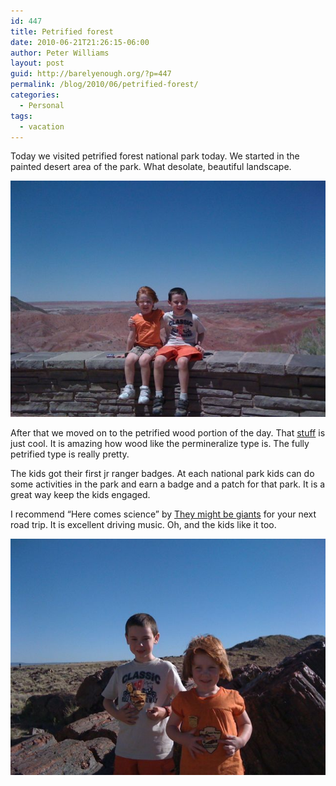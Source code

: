 ```yaml
---
id: 447
title: Petrified forest
date: 2010-06-21T21:26:15-06:00
author: Peter Williams
layout: post
guid: http://barelyenough.org/?p=447
permalink: /blog/2010/06/petrified-forest/
categories:
  - Personal
tags:
  - vacation
---
```

Today we visited petrified forest national park today. We started in the painted desert area of the park. What desolate, beautiful landscape.

[<img class='alignnone size-full' src='/wp-content/uploads/2010/06/l_1600_1200_691018B3-A3DD-4A2F-8A46-EBD3BEE2EE57.jpeg' alt='' />](/wp-content/uploads/2010/06/l_1600_1200_691018B3-A3DD-4A2F-8A46-EBD3BEE2EE57.jpeg)

After that we moved on to the petrified wood portion of the day. That <a HREF='http://en.wikipedia.org/wiki/Petrified_wood'>stuff</a> is just cool. It is amazing how wood like the permineralize type is. The fully petrified type is really pretty.

The kids got their first jr ranger badges. At each national park kids can do some activities in the park and earn a badge and a patch for that park. It is a great way keep the kids engaged.

I recommend &#8220;Here comes science&#8221; by <a HREF='http://www.theymightbegiants.com/'>They might be giants</a> for your next road trip. It is excellent driving music. Oh, and the kids like it too.

[<img class='alignnone size-full' src='/wp-content/uploads/2010/06/l_1600_1200_5A6A2A50-9E43-4E0D-99AC-F57D08D41DCB.jpeg' alt='' />](/wp-content/uploads/2010/06/l_1600_1200_5A6A2A50-9E43-4E0D-99AC-F57D08D41DCB.jpeg)</p>
